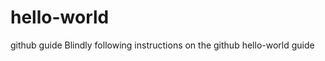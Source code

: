 hello-world
===========

github guide
Blindly following instructions on the github hello-world guide
